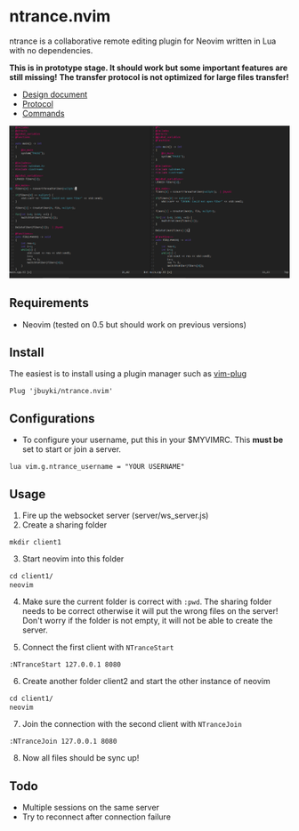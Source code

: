 ntrance.nvim
============

ntrance is a collaborative remote editing plugin for Neovim written in Lua with no dependencies.

**This is in prototype stage. It should work but some important features are still missing!**
**The transfer protocol is not optimized for large files transfer!**

* [Design document](docs/design.md)
* [Protocol](docs/protocol.md)
* [Commands](docs/commands.md)

![showcase](docs/images/showcase1.PNG)

Requirements
------------

* Neovim (tested on 0.5 but should work on previous versions)

Install
-------

The easiest is to install using a plugin manager such as [vim-plug](https://github.com/junegunn/vim-plug)

```
Plug 'jbuyki/ntrance.nvim'
```

Configurations
--------------

* To configure your username, put this in your $MYVIMRC. This **must be** set to start or join a server.

```
lua vim.g.ntrance_username = "YOUR USERNAME"
```

Usage
-----

1. Fire up the websocket server (server/ws_server.js)
2. Create a sharing folder
```
mkdir client1
```
3. Start neovim into this folder
```
cd client1/
neovim
```
4. Make sure the current folder is correct with `:pwd`. The sharing folder needs to be correct otherwise it will put the wrong files on the server! Don't worry if the folder is not empty, it will not be able to create the server.

5. Connect the first client with `NTranceStart`
```
:NTranceStart 127.0.0.1 8080
```

6. Create another folder client2 and start the other instance of neovim
```
cd client1/
neovim
```

7. Join the connection with the second client with `NTranceJoin`
```
:NTranceJoin 127.0.0.1 8080
```

8. Now all files should be sync up!

Todo
----

* Multiple sessions on the same server
* Try to reconnect after connection failure
